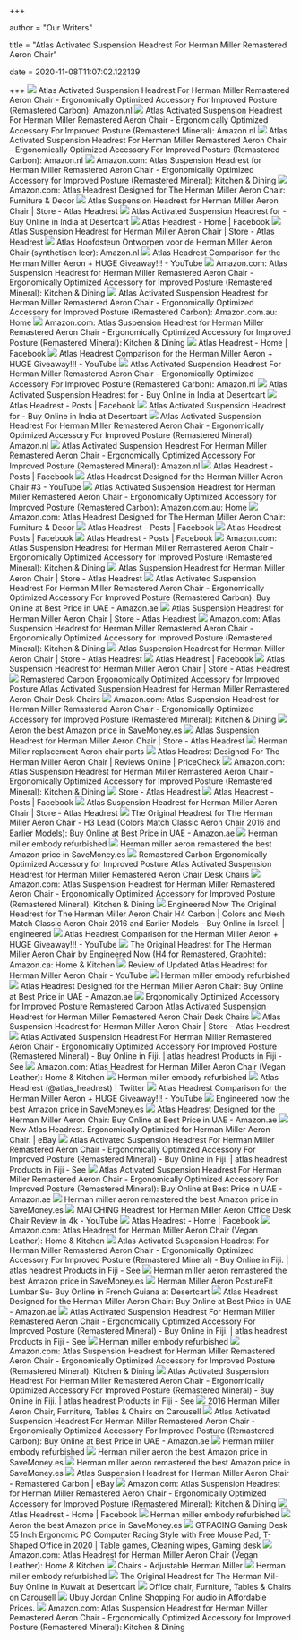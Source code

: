 +++
        
author = "Our Writers"
        
title = "Atlas Activated Suspension Headrest For Herman Miller Remastered Aeron Chair"
        
date = 2020-11-08T11:07:02.122139
        
+++
[ ![](https://images-na.ssl-images-amazon.com/images/I/91RTy7w-heL._AC_SL1500_.jpg)](https://images-na.ssl-images-amazon.com/images/I/91RTy7w-heL._AC_SL1500_.jpg) Atlas Activated Suspension Headrest For Herman Miller Remastered Aeron Chair  - Ergonomically Optimized Accessory For Improved Posture (Remastered  Carbon): Amazon.nl
[ ![](https://images-na.ssl-images-amazon.com/images/I/91zx-Z9GLrL._AC_SY450_.jpg)](https://images-na.ssl-images-amazon.com/images/I/91zx-Z9GLrL._AC_SY450_.jpg) Atlas Activated Suspension Headrest For Herman Miller Remastered Aeron Chair  - Ergonomically Optimized Accessory For Improved Posture (Remastered  Mineral): Amazon.nl
[ ![](https://images-na.ssl-images-amazon.com/images/I/913ssVsRZoL._AC_SL1500_.jpg)](https://images-na.ssl-images-amazon.com/images/I/913ssVsRZoL._AC_SL1500_.jpg) Atlas Activated Suspension Headrest For Herman Miller Remastered Aeron Chair  - Ergonomically Optimized Accessory For Improved Posture (Remastered  Carbon): Amazon.nl
[ ![](https://m.media-amazon.com/images/S/aplus-media/sc/7fd04917-c2b8-4fe6-9784-8dfc3bcaa7f0.__CR0,60,2500,1546_PT0_SX970_V1___.jpg)](https://m.media-amazon.com/images/S/aplus-media/sc/7fd04917-c2b8-4fe6-9784-8dfc3bcaa7f0.__CR0,60,2500,1546_PT0_SX970_V1___.jpg) Amazon.com: Atlas Suspension Headrest for Herman Miller Remastered Aeron  Chair - Ergonomically Optimized Accessory for Improved Posture (Remastered  Mineral): Kitchen & Dining
[ ![](https://m.media-amazon.com/images/S/aplus-media/sc/edfd5a77-879d-4708-811b-fc860ef368ad.__CR0,69,1200,742_PT0_SX970_V1___.jpg)](https://m.media-amazon.com/images/S/aplus-media/sc/edfd5a77-879d-4708-811b-fc860ef368ad.__CR0,69,1200,742_PT0_SX970_V1___.jpg) Amazon.com: Atlas Headrest Designed for The Herman Miller Aeron Chair:  Furniture & Decor
[ ![](https://d2j6dbq0eux0bg.cloudfront.net/images/2168270/1440515098.jpg)](https://d2j6dbq0eux0bg.cloudfront.net/images/2168270/1440515098.jpg) Atlas Suspension Headrest for Herman Miller Aeron Chair | Store - Atlas  Headrest
[ ![](https://m.media-amazon.com/images/I/41XDUB5UomL.jpg)](https://m.media-amazon.com/images/I/41XDUB5UomL.jpg) Atlas Activated Suspension Headrest for - Buy Online in India at Desertcart
[ ![](https://lookaside.fbsbx.com/lookaside/crawler/media/?media_id=2800302080035814)](https://lookaside.fbsbx.com/lookaside/crawler/media/?media_id=2800302080035814) Atlas Headrest - Home | Facebook
[ ![](https://d2j6dbq0eux0bg.cloudfront.net/images/2168270/1256126989.jpg)](https://d2j6dbq0eux0bg.cloudfront.net/images/2168270/1256126989.jpg) Atlas Suspension Headrest for Herman Miller Aeron Chair | Store - Atlas  Headrest
[ ![](https://images-na.ssl-images-amazon.com/images/I/61La2at691L._AC_SY741_.jpg)](https://images-na.ssl-images-amazon.com/images/I/61La2at691L._AC_SY741_.jpg) Atlas Hoofdsteun Ontworpen voor de Herman Miller Aeron Chair (synthetisch  leer): Amazon.nl
[ ![](https://i.ytimg.com/vi/QF7fuSjwVbg/maxresdefault.jpg)](https://i.ytimg.com/vi/QF7fuSjwVbg/maxresdefault.jpg) Atlas Headrest Comparison for the Herman Miller Aeron + HUGE Giveaway!!! -  YouTube
[ ![](https://m.media-amazon.com/images/S/aplus-media/sc/c9b18bf5-bdcc-4269-82a3-c30084b13121.__CR0,102,4257,2633_PT0_SX970_V1___.jpg)](https://m.media-amazon.com/images/S/aplus-media/sc/c9b18bf5-bdcc-4269-82a3-c30084b13121.__CR0,102,4257,2633_PT0_SX970_V1___.jpg) Amazon.com: Atlas Suspension Headrest for Herman Miller Remastered Aeron  Chair - Ergonomically Optimized Accessory for Improved Posture (Remastered  Mineral): Kitchen & Dining
[ ![](https://images-na.ssl-images-amazon.com/images/I/419x3fBRVCL._AC_SY200_.jpg)](https://images-na.ssl-images-amazon.com/images/I/419x3fBRVCL._AC_SY200_.jpg) Atlas Activated Suspension Headrest for Herman Miller Remastered Aeron Chair  - Ergonomically Optimized Accessory for Improved Posture (Remastered  Carbon): Amazon.com.au: Home
[ ![](https://m.media-amazon.com/images/S/aplus-media/sc/5000c1df-a24f-4073-9731-35514e0e086e.__CR1208,354,884,1768_PT0_SX150_V1___.jpg)](https://m.media-amazon.com/images/S/aplus-media/sc/5000c1df-a24f-4073-9731-35514e0e086e.__CR1208,354,884,1768_PT0_SX150_V1___.jpg) Amazon.com: Atlas Suspension Headrest for Herman Miller Remastered Aeron  Chair - Ergonomically Optimized Accessory for Improved Posture (Remastered  Mineral): Kitchen & Dining
[ ![](https://lookaside.fbsbx.com/lookaside/crawler/media/?media_id=3320788337987183)](https://lookaside.fbsbx.com/lookaside/crawler/media/?media_id=3320788337987183) Atlas Headrest - Home | Facebook
[ ![](https://i.ytimg.com/vi/b0X1FwShRDM/hqdefault.jpg)](https://i.ytimg.com/vi/b0X1FwShRDM/hqdefault.jpg) Atlas Headrest Comparison for the Herman Miller Aeron + HUGE Giveaway!!! -  YouTube
[ ![](https://images-na.ssl-images-amazon.com/images/I/71y2Ka2%2BsBL._AC_SL1500_.jpg)](https://images-na.ssl-images-amazon.com/images/I/71y2Ka2%2BsBL._AC_SL1500_.jpg) Atlas Activated Suspension Headrest For Herman Miller Remastered Aeron Chair  - Ergonomically Optimized Accessory For Improved Posture (Remastered  Carbon): Amazon.nl
[ ![](https://m.media-amazon.com/images/I/41XjovJZn4L.jpg)](https://m.media-amazon.com/images/I/41XjovJZn4L.jpg) Atlas Activated Suspension Headrest for - Buy Online in India at Desertcart
[ ![](https://lookaside.fbsbx.com/lookaside/crawler/media/?media_id=2362686983797328)](https://lookaside.fbsbx.com/lookaside/crawler/media/?media_id=2362686983797328) Atlas Headrest - Posts | Facebook
[ ![](https://m.media-amazon.com/images/I/41ZeN40LHBL.jpg)](https://m.media-amazon.com/images/I/41ZeN40LHBL.jpg) Atlas Activated Suspension Headrest for - Buy Online in India at Desertcart
[ ![](https://images-na.ssl-images-amazon.com/images/I/31IKY6n9IqL._AC_.jpg)](https://images-na.ssl-images-amazon.com/images/I/31IKY6n9IqL._AC_.jpg) Atlas Activated Suspension Headrest For Herman Miller Remastered Aeron Chair  - Ergonomically Optimized Accessory For Improved Posture (Remastered  Mineral): Amazon.nl
[ ![](https://images-na.ssl-images-amazon.com/images/I/71fdeKAYlhL._AC_SL1500_.jpg)](https://images-na.ssl-images-amazon.com/images/I/71fdeKAYlhL._AC_SL1500_.jpg) Atlas Activated Suspension Headrest For Herman Miller Remastered Aeron Chair  - Ergonomically Optimized Accessory For Improved Posture (Remastered  Mineral): Amazon.nl
[ ![](https://lookaside.fbsbx.com/lookaside/crawler/media/?media_id=2362687110463982)](https://lookaside.fbsbx.com/lookaside/crawler/media/?media_id=2362687110463982) Atlas Headrest - Posts | Facebook
[ ![](https://i.ytimg.com/vi/TcS-vFwOsEM/maxresdefault.jpg)](https://i.ytimg.com/vi/TcS-vFwOsEM/maxresdefault.jpg) Atlas Headrest Designed for the Herman Miller Aeron Chair #3 - YouTube
[ ![](https://images-na.ssl-images-amazon.com/images/I/41XjovJZn4L._AC_SY200_.jpg)](https://images-na.ssl-images-amazon.com/images/I/41XjovJZn4L._AC_SY200_.jpg) Atlas Activated Suspension Headrest for Herman Miller Remastered Aeron Chair  - Ergonomically Optimized Accessory for Improved Posture (Remastered  Carbon): Amazon.com.au: Home
[ ![](https://images-na.ssl-images-amazon.com/images/I/810i-VNmTIL._AC_SL1500_.jpg)](https://images-na.ssl-images-amazon.com/images/I/810i-VNmTIL._AC_SL1500_.jpg) Amazon.com: Atlas Headrest Designed for The Herman Miller Aeron Chair:  Furniture & Decor
[ ![](https://lookaside.fbsbx.com/lookaside/crawler/media/?media_id=2360750980657595)](https://lookaside.fbsbx.com/lookaside/crawler/media/?media_id=2360750980657595) Atlas Headrest - Posts | Facebook
[ ![](https://lookaside.fbsbx.com/lookaside/crawler/media/?media_id=2364614076937952)](https://lookaside.fbsbx.com/lookaside/crawler/media/?media_id=2364614076937952) Atlas Headrest - Posts | Facebook
[ ![](https://lookaside.fbsbx.com/lookaside/crawler/media/?media_id=2879706435428711)](https://lookaside.fbsbx.com/lookaside/crawler/media/?media_id=2879706435428711) Atlas Headrest - Posts | Facebook
[ ![](https://m.media-amazon.com/images/S/aplus-media/sc/f06b2bec-3e00-491a-b650-f4d03d74e2b3.__CR274,66,643,1286_PT0_SX150_V1___.jpg)](https://m.media-amazon.com/images/S/aplus-media/sc/f06b2bec-3e00-491a-b650-f4d03d74e2b3.__CR274,66,643,1286_PT0_SX150_V1___.jpg) Amazon.com: Atlas Suspension Headrest for Herman Miller Remastered Aeron  Chair - Ergonomically Optimized Accessory for Improved Posture (Remastered  Mineral): Kitchen & Dining
[ ![](https://d2j6dbq0eux0bg.cloudfront.net/images/2168270/1256178207.jpg)](https://d2j6dbq0eux0bg.cloudfront.net/images/2168270/1256178207.jpg) Atlas Suspension Headrest for Herman Miller Aeron Chair | Store - Atlas  Headrest
[ ![](https://images-na.ssl-images-amazon.com/images/I/71mZVQ2IZNL._AC_UL600_SR600,600_.jpg)](https://images-na.ssl-images-amazon.com/images/I/71mZVQ2IZNL._AC_UL600_SR600,600_.jpg) Atlas Activated Suspension Headrest For Herman Miller Remastered Aeron Chair  - Ergonomically Optimized Accessory For Improved Posture (Remastered  Carbon): Buy Online at Best Price in UAE - Amazon.ae
[ ![](https://d2j6dbq0eux0bg.cloudfront.net/images/2168270/1256189036.jpg)](https://d2j6dbq0eux0bg.cloudfront.net/images/2168270/1256189036.jpg) Atlas Suspension Headrest for Herman Miller Aeron Chair | Store - Atlas  Headrest
[ ![](https://m.media-amazon.com/images/S/aplus-media/sc/bc94478d-84bd-4407-808c-6a3b74a78994.__CR1208,354,884,1768_PT0_SX150_V1___.jpg)](https://m.media-amazon.com/images/S/aplus-media/sc/bc94478d-84bd-4407-808c-6a3b74a78994.__CR1208,354,884,1768_PT0_SX150_V1___.jpg) Amazon.com: Atlas Suspension Headrest for Herman Miller Remastered Aeron  Chair - Ergonomically Optimized Accessory for Improved Posture (Remastered  Mineral): Kitchen & Dining
[ ![](https://d2j6dbq0eux0bg.cloudfront.net/images/2168270/1256174548.jpg)](https://d2j6dbq0eux0bg.cloudfront.net/images/2168270/1256174548.jpg) Atlas Suspension Headrest for Herman Miller Aeron Chair | Store - Atlas  Headrest
[ ![](https://d2j6dbq0eux0bg.cloudfront.net/images/2168270/1642575018.jpg)](https://d2j6dbq0eux0bg.cloudfront.net/images/2168270/1642575018.jpg) Atlas Headrest | Facebook
[ ![](https://d2j6dbq0eux0bg.cloudfront.net/images/2168270/1256174320.jpg)](https://d2j6dbq0eux0bg.cloudfront.net/images/2168270/1256174320.jpg) Atlas Suspension Headrest for Herman Miller Aeron Chair | Store - Atlas  Headrest
[ ![](https://hsto.org/getpro/habr/post_images/94e/8d2/90d/94e8d290dc9e41ddae07266d75d1def4.jpg)](https://hsto.org/getpro/habr/post_images/94e/8d2/90d/94e8d290dc9e41ddae07266d75d1def4.jpg) Remastered Carbon Ergonomically Optimized Accessory for Improved Posture Atlas  Activated Suspension Headrest for Herman Miller Remastered Aeron Chair Desk  Chairs
[ ![](https://m.media-amazon.com/images/S/aplus-media/sc/b0f799bb-5331-4d61-80e8-7b052be87da1.__CR0,0,2400,720_PT0_SX600_V1___.png)](https://m.media-amazon.com/images/S/aplus-media/sc/b0f799bb-5331-4d61-80e8-7b052be87da1.__CR0,0,2400,720_PT0_SX600_V1___.png) Amazon.com: Atlas Suspension Headrest for Herman Miller Remastered Aeron  Chair - Ergonomically Optimized Accessory for Improved Posture (Remastered  Mineral): Kitchen & Dining
[ ![](http://app.savemoney.es/resizer/?file=https://m.media-amazon.com/images/I/41RjwaMhGdL.jpg)](http://app.savemoney.es/resizer/?file=https://m.media-amazon.com/images/I/41RjwaMhGdL.jpg) Aeron the best Amazon price in SaveMoney.es
[ ![](https://d2j6dbq0eux0bg.cloudfront.net/images/2168270/1256189031.jpg)](https://d2j6dbq0eux0bg.cloudfront.net/images/2168270/1256189031.jpg) Atlas Suspension Headrest for Herman Miller Aeron Chair | Store - Atlas  Headrest
[ ![](https://nordicdesignreview.com/wp-content/uploads/2020/05/Herman-Miller-Aeron-Chair-Detail.jpg)](https://nordicdesignreview.com/wp-content/uploads/2020/05/Herman-Miller-Aeron-Chair-Detail.jpg) Herman Miller replacement Aeron chair parts
[ ![](https://images1.pricecheck.co.za/images/objects/hash/product/942/aa6/c1d/image_big_104172584.jpg?1510061998)](https://images1.pricecheck.co.za/images/objects/hash/product/942/aa6/c1d/image_big_104172584.jpg?1510061998) Atlas Headrest Designed For The Herman Miller Aeron Chair | Reviews Online  | PriceCheck
[ ![](https://m.media-amazon.com/images/S/aplus-media/sc/e36e794e-a819-4bae-ac3c-f002dc3ce5b8.__CR550,0,2200,2200_PT0_SX220_V1___.jpg)](https://m.media-amazon.com/images/S/aplus-media/sc/e36e794e-a819-4bae-ac3c-f002dc3ce5b8.__CR550,0,2200,2200_PT0_SX220_V1___.jpg) Amazon.com: Atlas Suspension Headrest for Herman Miller Remastered Aeron  Chair - Ergonomically Optimized Accessory for Improved Posture (Remastered  Mineral): Kitchen & Dining
[ ![](https://d2j6dbq0eux0bg.cloudfront.net/images/2168270/1256178311.jpg)](https://d2j6dbq0eux0bg.cloudfront.net/images/2168270/1256178311.jpg) Store - Atlas Headrest
[ ![](https://lookaside.fbsbx.com/lookaside/crawler/media/?media_id=3320786644654019)](https://lookaside.fbsbx.com/lookaside/crawler/media/?media_id=3320786644654019) Atlas Headrest - Posts | Facebook
[ ![](https://d2j6dbq0eux0bg.cloudfront.net/images/2168270/1256174553.jpg)](https://d2j6dbq0eux0bg.cloudfront.net/images/2168270/1256174553.jpg) Atlas Suspension Headrest for Herman Miller Aeron Chair | Store - Atlas  Headrest
[ ![](https://images-na.ssl-images-amazon.com/images/I/415LliEE4sL._AC_SY400_.jpg)](https://images-na.ssl-images-amazon.com/images/I/415LliEE4sL._AC_SY400_.jpg) The Original Headrest for The Herman Miller Aeron Chair - H3 Lead (Colors  Match Classic Aeron Chair 2016 and Earlier Models): Buy Online at Best  Price in UAE - Amazon.ae
[ ![](https://eurostul.by/thumb/2/DGhchJp5TWeDKemwXhhqOQ/960c960/d/herman_miller_embody_black2.jpg)](https://eurostul.by/thumb/2/DGhchJp5TWeDKemwXhhqOQ/960c960/d/herman_miller_embody_black2.jpg) Herman miller embody refurbished
[ ![](https://m.media-amazon.com/images/I/41RjwaMhGdL.jpg)](https://m.media-amazon.com/images/I/41RjwaMhGdL.jpg) Herman miller aeron remastered the best Amazon price in SaveMoney.es
[ ![](https://designophy.com/uploadedimages/tmn/2009/03/09/designophy_com_a1_1000001465_102.jpg)](https://designophy.com/uploadedimages/tmn/2009/03/09/designophy_com_a1_1000001465_102.jpg) Remastered Carbon Ergonomically Optimized Accessory for Improved Posture Atlas  Activated Suspension Headrest for Herman Miller Remastered Aeron Chair Desk  Chairs
[ ![](https://images-na.ssl-images-amazon.com/images/I/81rfc9lx37L._CR0,204,1224,1224_UX175.jpg)](https://images-na.ssl-images-amazon.com/images/I/81rfc9lx37L._CR0,204,1224,1224_UX175.jpg) Amazon.com: Atlas Suspension Headrest for Herman Miller Remastered Aeron  Chair - Ergonomically Optimized Accessory for Improved Posture (Remastered  Mineral): Kitchen & Dining
[ ![](https://images-na.ssl-images-amazon.com/images/I/81GBeqxUzlL.jpg)](https://images-na.ssl-images-amazon.com/images/I/81GBeqxUzlL.jpg) Engineered Now The Original Headrest for The Herman Miller Aeron Chair H4  Carbon | Colors and Mesh Match Classic Aeron Chair 2016 and Earlier Models  - Buy Online in Israel. | engineered
[ ![](https://i.ytimg.com/vi/KiLOma9LeqU/maxresdefault.jpg)](https://i.ytimg.com/vi/KiLOma9LeqU/maxresdefault.jpg) Atlas Headrest Comparison for the Herman Miller Aeron + HUGE Giveaway!!! -  YouTube
[ ![](https://images-na.ssl-images-amazon.com/images/I/41hP5HttpML._AC_.jpg)](https://images-na.ssl-images-amazon.com/images/I/41hP5HttpML._AC_.jpg) The Original Headrest for The Herman Miller Aeron Chair by Engineered Now  (H4 for Remastered, Graphite): Amazon.ca: Home & Kitchen
[ ![](https://i.ytimg.com/vi/Xln6ON7MfRE/maxresdefault.jpg)](https://i.ytimg.com/vi/Xln6ON7MfRE/maxresdefault.jpg) Review of Updated Atlas Headrest for Herman Miller Aeron Chair - YouTube
[ ![](https://cache3.youla.io/files/images/780_780/5d/bf/5dbf4bb73f53c48ba3321062.jpg)](https://cache3.youla.io/files/images/780_780/5d/bf/5dbf4bb73f53c48ba3321062.jpg) Herman miller embody refurbished
[ ![](https://images-na.ssl-images-amazon.com/images/I/51RcWl2qC8L._AC_SY400_.jpg)](https://images-na.ssl-images-amazon.com/images/I/51RcWl2qC8L._AC_SY400_.jpg) Atlas Headrest Designed for the Herman Miller Aeron Chair: Buy Online at  Best Price in UAE - Amazon.ae
[ ![](http://www.thebaginvestigator.com/wp-content/uploads/2018/05/Screen-Shot-2018-05-24-at-9.50.46-AM.png)](http://www.thebaginvestigator.com/wp-content/uploads/2018/05/Screen-Shot-2018-05-24-at-9.50.46-AM.png) Ergonomically Optimized Accessory for Improved Posture Remastered Carbon Atlas  Activated Suspension Headrest for Herman Miller Remastered Aeron Chair Desk  Chairs
[ ![](https://d2j6dbq0eux0bg.cloudfront.net/images/2168270/1256174315.jpg)](https://d2j6dbq0eux0bg.cloudfront.net/images/2168270/1256174315.jpg) Atlas Suspension Headrest for Herman Miller Aeron Chair | Store - Atlas  Headrest
[ ![](https://images-na.ssl-images-amazon.com/images/I/61PXNwkWq6L.jpg)](https://images-na.ssl-images-amazon.com/images/I/61PXNwkWq6L.jpg) Atlas Activated Suspension Headrest For Herman Miller Remastered Aeron Chair  - Ergonomically Optimized Accessory For Improved Posture (Remastered  Mineral) - Buy Online in Fiji. | atlas headrest Products in Fiji - See
[ ![](https://images-na.ssl-images-amazon.com/images/I/710qzp5XT1L._AC_SL1273_.jpg)](https://images-na.ssl-images-amazon.com/images/I/710qzp5XT1L._AC_SL1273_.jpg) Amazon.com: Atlas Headrest for Herman Miller Aeron Chair (Vegan Leather):  Home & Kitchen
[ ![](https://img0.festima.ru/1/X2Es1wtarTv4VOnoY)](https://img0.festima.ru/1/X2Es1wtarTv4VOnoY) Herman miller embody refurbished
[ ![](https://pbs.twimg.com/profile_images/528410814202384386/1hlouHQ8.jpeg)](https://pbs.twimg.com/profile_images/528410814202384386/1hlouHQ8.jpeg) Atlas Headrest (@atlas_headrest) | Twitter
[ ![](https://i.ytimg.com/vi/x-aeDaHIEbY/maxresdefault.jpg)](https://i.ytimg.com/vi/x-aeDaHIEbY/maxresdefault.jpg) Atlas Headrest Comparison for the Herman Miller Aeron + HUGE Giveaway!!! -  YouTube
[ ![](https://m.media-amazon.com/images/I/41TZnv5e5ZL.jpg)](https://m.media-amazon.com/images/I/41TZnv5e5ZL.jpg) Engineered now the best Amazon price in SaveMoney.es
[ ![](https://m.media-amazon.com/images/I/71MpHxWESML.jpg)](https://m.media-amazon.com/images/I/71MpHxWESML.jpg) Atlas Headrest Designed for the Herman Miller Aeron Chair: Buy Online at  Best Price in UAE - Amazon.ae
[ ![](https://i.ebayimg.com/images/g/xCYAAOSwVtZaA7HV/s-l300.jpg)](https://i.ebayimg.com/images/g/xCYAAOSwVtZaA7HV/s-l300.jpg) New Atlas Headrest. Ergonomically Optimized for Herman Miller Aeron Chair.  | eBay
[ ![](https://images-na.ssl-images-amazon.com/images/I/51usx-jujIL.jpg)](https://images-na.ssl-images-amazon.com/images/I/51usx-jujIL.jpg) Atlas Activated Suspension Headrest For Herman Miller Remastered Aeron Chair  - Ergonomically Optimized Accessory For Improved Posture (Remastered  Mineral) - Buy Online in Fiji. | atlas headrest Products in Fiji - See
[ ![](https://images-na.ssl-images-amazon.com/images/I/61lGP73NAdL._AC_UL600_SR480,600_.jpg)](https://images-na.ssl-images-amazon.com/images/I/61lGP73NAdL._AC_UL600_SR480,600_.jpg) Atlas Activated Suspension Headrest For Herman Miller Remastered Aeron Chair  - Ergonomically Optimized Accessory For Improved Posture (Remastered  Mineral): Buy Online at Best Price in UAE - Amazon.ae
[ ![](https://m.media-amazon.com/images/I/4106xMfaVwL.jpg)](https://m.media-amazon.com/images/I/4106xMfaVwL.jpg) Herman miller aeron remastered the best Amazon price in SaveMoney.es
[ ![](https://i.ytimg.com/vi/ciSRedzxX9E/maxresdefault.jpg)](https://i.ytimg.com/vi/ciSRedzxX9E/maxresdefault.jpg) MATCHING Headrest for Herman Miller Aeron Office Desk Chair Review in 4k -  YouTube
[ ![](https://lookaside.fbsbx.com/lookaside/crawler/media/?media_id=3320788254653858)](https://lookaside.fbsbx.com/lookaside/crawler/media/?media_id=3320788254653858) Atlas Headrest - Home | Facebook
[ ![](https://images-na.ssl-images-amazon.com/images/I/71J7ySbbCbL._AC_SL1440_.jpg)](https://images-na.ssl-images-amazon.com/images/I/71J7ySbbCbL._AC_SL1440_.jpg) Amazon.com: Atlas Headrest for Herman Miller Aeron Chair (Vegan Leather):  Home & Kitchen
[ ![](https://images-na.ssl-images-amazon.com/images/I/51j41sOU-pL.jpg)](https://images-na.ssl-images-amazon.com/images/I/51j41sOU-pL.jpg) Atlas Activated Suspension Headrest For Herman Miller Remastered Aeron Chair  - Ergonomically Optimized Accessory For Improved Posture (Remastered  Mineral) - Buy Online in Fiji. | atlas headrest Products in Fiji - See
[ ![](https://m.media-amazon.com/images/I/41z+a2KUqfL.jpg)](https://m.media-amazon.com/images/I/41z+a2KUqfL.jpg) Herman miller aeron remastered the best Amazon price in SaveMoney.es
[ ![](https://m.media-amazon.com/images/I/41FYM6oXkCL.jpg)](https://m.media-amazon.com/images/I/41FYM6oXkCL.jpg) Herman Miller Aeron PostureFit Lumbar Su- Buy Online in French Guiana at  Desertcart
[ ![](https://m.media-amazon.com/images/I/91y6IHXlcKL.jpg)](https://m.media-amazon.com/images/I/91y6IHXlcKL.jpg) Atlas Headrest Designed for the Herman Miller Aeron Chair: Buy Online at  Best Price in UAE - Amazon.ae
[ ![](https://images-na.ssl-images-amazon.com/images/I/6121Ov0o-CL.jpg)](https://images-na.ssl-images-amazon.com/images/I/6121Ov0o-CL.jpg) Atlas Activated Suspension Headrest For Herman Miller Remastered Aeron Chair  - Ergonomically Optimized Accessory For Improved Posture (Remastered  Mineral) - Buy Online in Fiji. | atlas headrest Products in Fiji - See
[ ![](https://www.officechairsuk.co.uk/upload.aspx?width=0&height=0&crop=auto&dest=ProductImages&file=Screenshot_2019-12-11_at_16.32.35.png)](https://www.officechairsuk.co.uk/upload.aspx?width=0&height=0&crop=auto&dest=ProductImages&file=Screenshot_2019-12-11_at_16.32.35.png) Herman miller embody refurbished
[ ![](https://images-na.ssl-images-amazon.com/images/I/71Yx63ZGoHL._CR0,111,1155,1155_UX175.jpg)](https://images-na.ssl-images-amazon.com/images/I/71Yx63ZGoHL._CR0,111,1155,1155_UX175.jpg) Amazon.com: Atlas Suspension Headrest for Herman Miller Remastered Aeron  Chair - Ergonomically Optimized Accessory for Improved Posture (Remastered  Mineral): Kitchen & Dining
[ ![](https://images-na.ssl-images-amazon.com/images/I/51Un9qe9QAL.jpg)](https://images-na.ssl-images-amazon.com/images/I/51Un9qe9QAL.jpg) Atlas Activated Suspension Headrest For Herman Miller Remastered Aeron Chair  - Ergonomically Optimized Accessory For Improved Posture (Remastered  Mineral) - Buy Online in Fiji. | atlas headrest Products in Fiji - See
[ ![](https://media.karousell.com/media/photos/products/2017/05/16/2016_herman_miller_aeron_chair_1494947031_4417ead8.jpg)](https://media.karousell.com/media/photos/products/2017/05/16/2016_herman_miller_aeron_chair_1494947031_4417ead8.jpg) 2016 Herman Miller Aeron Chair, Furniture, Tables & Chairs on Carousell
[ ![](https://m.media-amazon.com/images/I/91RTy7w-heL._SR600%2C315_PIWhiteStrip%2CBottomLeft%2C0%2C35_PIStarRatingFIVE%2CBottomLeft%2C360%2C-6_SR600%2C315_ZA%209%2C445%2C290%2C400%2C400%2CAmazonEmberBold%2C12%2C4%2C0%2C0%2C5_SCLZZZZZZZ__FMpng_BG255%2C255%2C255.jpg)](https://m.media-amazon.com/images/I/91RTy7w-heL._SR600%2C315_PIWhiteStrip%2CBottomLeft%2C0%2C35_PIStarRatingFIVE%2CBottomLeft%2C360%2C-6_SR600%2C315_ZA%209%2C445%2C290%2C400%2C400%2CAmazonEmberBold%2C12%2C4%2C0%2C0%2C5_SCLZZZZZZZ__FMpng_BG255%2C255%2C255.jpg) Atlas Activated Suspension Headrest For Herman Miller Remastered Aeron Chair  - Ergonomically Optimized Accessory For Improved Posture (Remastered  Carbon): Buy Online at Best Price in UAE - Amazon.ae
[ ![](https://cdn.shopify.com/s/files/1/0657/8313/products/Embody_Chair-038_1024x1024.jpg?v=1559470753)](https://cdn.shopify.com/s/files/1/0657/8313/products/Embody_Chair-038_1024x1024.jpg?v=1559470753) Herman miller embody refurbished
[ ![](https://m.media-amazon.com/images/I/41hntTXqUQL.jpg)](https://m.media-amazon.com/images/I/41hntTXqUQL.jpg) Herman miller aeron the best Amazon price in SaveMoney.es
[ ![](https://m.media-amazon.com/images/I/41VURG1bj6L.jpg)](https://m.media-amazon.com/images/I/41VURG1bj6L.jpg) Herman miller aeron remastered the best Amazon price in SaveMoney.es
[ ![](https://www.atlasheadrest.com/ebay/atlas_logo_2019_web_resized500.png)](https://www.atlasheadrest.com/ebay/atlas_logo_2019_web_resized500.png) Atlas Suspension Headrest for Herman Miller Aeron Chair - Remastered Carbon  | eBay
[ ![](https://images-na.ssl-images-amazon.com/images/I/61XNbnS7QeL._AC_UL160_SR160,160_.jpg)](https://images-na.ssl-images-amazon.com/images/I/61XNbnS7QeL._AC_UL160_SR160,160_.jpg) Amazon.com: Atlas Suspension Headrest for Herman Miller Remastered Aeron  Chair - Ergonomically Optimized Accessory for Improved Posture (Remastered  Mineral): Kitchen & Dining
[ ![](https://lookaside.fbsbx.com/lookaside/crawler/media/?media_id=3320788147987202)](https://lookaside.fbsbx.com/lookaside/crawler/media/?media_id=3320788147987202) Atlas Headrest - Home | Facebook
[ ![](https://www.officeresale.co.uk/wp-content/uploads/2018/08/Herman-Miller-Embody-Chair-In-Blue-4-1024x679.jpg)](https://www.officeresale.co.uk/wp-content/uploads/2018/08/Herman-Miller-Embody-Chair-In-Blue-4-1024x679.jpg) Herman miller embody refurbished
[ ![](https://m.media-amazon.com/images/I/417V1-HdpDL.jpg)](https://m.media-amazon.com/images/I/417V1-HdpDL.jpg) Aeron the best Amazon price in SaveMoney.es
[ ![](https://i.pinimg.com/originals/9b/38/1e/9b381ef4ac9b8bc4705d5b8f4f8da420.jpg)](https://i.pinimg.com/originals/9b/38/1e/9b381ef4ac9b8bc4705d5b8f4f8da420.jpg) GTRACING Gaming Desk 55 Inch Ergonomic PC Computer Racing Style with Free  Mouse Pad, T-Shaped Office in 2020 | Table games, Cleaning wipes, Gaming  desk
[ ![](https://images-na.ssl-images-amazon.com/images/I/71j7QTLjUiL._AC_SL1440_.jpg)](https://images-na.ssl-images-amazon.com/images/I/71j7QTLjUiL._AC_SL1440_.jpg) Amazon.com: Atlas Headrest for Herman Miller Aeron Chair (Vegan Leather):  Home & Kitchen
[ ![](https://i.ebayimg.com/00/s/MTYwMFgxMjAw/z/XtkAAOSwT4JfR2Lo/$_1.JPG)](https://i.ebayimg.com/00/s/MTYwMFgxMjAw/z/XtkAAOSwT4JfR2Lo/$_1.JPG) Chairs - Adjustable Herman Miller
[ ![](https://images.ru.prom.st/486017453_w640_h640_cid2296339_pid322573332-0d931555.jpg)](https://images.ru.prom.st/486017453_w640_h640_cid2296339_pid322573332-0d931555.jpg) Herman miller embody refurbished
[ ![](https://m.media-amazon.com/images/I/41ybudJO25L.jpg)](https://m.media-amazon.com/images/I/41ybudJO25L.jpg) The Original Headrest for The Herman Mil- Buy Online in Kuwait at Desertcart
[ ![](https://media.karousell.com/media/photos/products/2019/06/02/office_chair_1559442379_de322061_progressive.jpg)](https://media.karousell.com/media/photos/products/2019/06/02/office_chair_1559442379_de322061_progressive.jpg) Office chair, Furniture, Tables & Chairs on Carousell
[ ![](https://www.jordan.ubuy.com/productimg/?image=aHR0cHM6Ly9pbWFnZXMtbmEuc3NsLWltYWdlcy1hbWF6b24uY29tL2ltYWdlcy9JLzcxTm94OG1Nd0lMLl9TUzQwMF8uanBn.jpg)](https://www.jordan.ubuy.com/productimg/?image=aHR0cHM6Ly9pbWFnZXMtbmEuc3NsLWltYWdlcy1hbWF6b24uY29tL2ltYWdlcy9JLzcxTm94OG1Nd0lMLl9TUzQwMF8uanBn.jpg) Ubuy Jordan Online Shopping For audio in Affordable Prices.
[ ![](https://images-na.ssl-images-amazon.com/images/I/71gfMUipX4L._CR0,204,1224,1224_UX175.jpg)](https://images-na.ssl-images-amazon.com/images/I/71gfMUipX4L._CR0,204,1224,1224_UX175.jpg) Amazon.com: Atlas Suspension Headrest for Herman Miller Remastered Aeron  Chair - Ergonomically Optimized Accessory for Improved Posture (Remastered  Mineral): Kitchen & Dining
